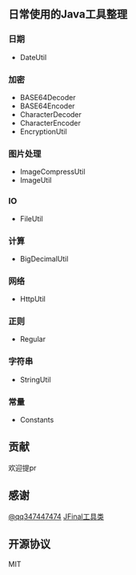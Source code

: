 ## 日常使用的Java工具整理

### 日期

- DateUtil

### 加密

- BASE64Decoder
- BASE64Encoder
- CharacterDecoder
- CharacterEncoder
- EncryptionUtil

### 图片处理

- ImageCompressUtil
- ImageUtil

### IO

- FileUtil

### 计算

- BigDecimalUtil

### 网络

- HttpUtil

### 正则

- Regular

### 字符串

- StringUtil

### 常量

- Constants

## 贡献

欢迎提pr

## 感谢

[@qq347447474](https://github.com/qq347447474)
[JFinal工具类](http://git.oschina.net/jfinal/jfinal/tree/master/src/com/jfinal/kit?dir=1&filepath=src%2Fcom%2Fjfinal%2Fkit&oid=3712944c6c6eaa8531193b50681913617c0de33f&sha=15064f54a9d73939bd72a56f698ad95972654f09)

## 开源协议

MIT
